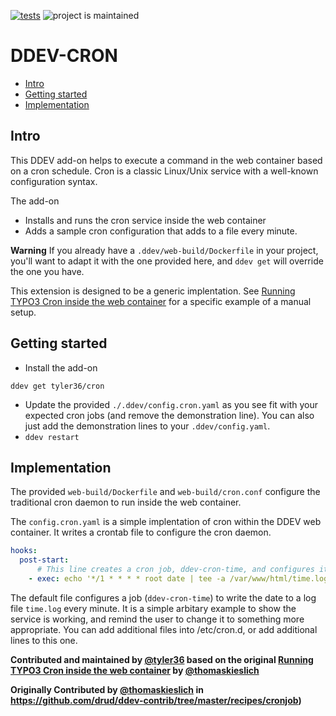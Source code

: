 [![tests](https://github.com/rfay/ddev-cron/actions/workflows/tests.yml/badge.svg)](https://github.com/rfay/ddev-cron/actions/workflows/tests.yml) ![project is maintained](https://img.shields.io/maintenance/yes/2022.svg)

# DDEV-CRON <!-- omit in toc -->
- [Intro](#intro)
- [Getting started](#getting-started)
- [Implementation](#implementation)

## Intro

This DDEV add-on helps to execute a command in the web container based on a cron schedule. Cron is a classic Linux/Unix service with a well-known configuration syntax.

The add-on 
* Installs and runs the cron service inside the web container
* Adds a sample cron configuration that adds to a file every minute.

**Warning**
If you already have a `.ddev/web-build/Dockerfile` in your project, you'll want to adapt it with
the one provided here, and `ddev get` will override the one you have.


This extension is designed to be a generic implentation. See [Running TYPO3 Cron inside the web container](https://github.com/drud/ddev-contrib/tree/master/recipes/cronjob) for a specific example of a manual setup.

## Getting started

- Install the add-on

```shell
ddev get tyler36/cron
```

- Update the provided `./.ddev/config.cron.yaml` as you see fit with your expected cron jobs (and remove the demonstration line). You can also just add the demonstration lines to your `.ddev/config.yaml`.
- `ddev restart`


## Implementation

The provided `web-build/Dockerfile` and `web-build/cron.conf` configure the traditional cron daemon to run inside the web container.

The `config.cron.yaml` is a simple implentation of cron within the DDEV web container. It writes a crontab file to configure the cron daemon.

```yaml
hooks:
  post-start:
      # This line creates a cron job, ddev-cron-time, and configures it to run every minute
    - exec: echo '*/1 * * * * root date | tee -a /var/www/html/time.log' | sudo tee -a /etc/cron.d/ddev-cron-time
```

The default file configures a job (`ddev-cron-time`) to write the date to a log file `time.log` every minute.
It is a simple arbitary example to show the service is working, and remind the user to change it to something more appropriate. You can add additional files into /etc/cron.d, or add additional lines to this one.

**Contributed and maintained by [@tyler36](https://github.com/tyler36) based on the original [Running TYPO3 Cron inside the web container](https://github.com/drud/ddev-contrib/tree/master/recipes/cronjob) by [@thomaskieslich](https://github.com/thomaskieslich)**

**Originally Contributed by [@thomaskieslich](https://github.com/thomaskieslich) in <https://github.com/drud/ddev-contrib/tree/master/recipes/cronjob>)**
